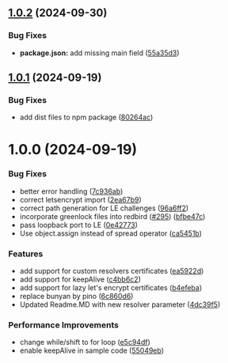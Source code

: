 ## [1.0.2](https://github.com/OptimalBits/redbird/compare/v1.0.1...v1.0.2) (2024-09-30)


### Bug Fixes

* **package.json:** add missing main field ([55a35d3](https://github.com/OptimalBits/redbird/commit/55a35d368b5433554d0282a27c0836949568e1ea))

## [1.0.1](https://github.com/OptimalBits/redbird/compare/v1.0.0...v1.0.1) (2024-09-19)


### Bug Fixes

* add dist files to npm package ([80264ac](https://github.com/OptimalBits/redbird/commit/80264ac4b15667b0124afa0f7bf11649b0245203))

# 1.0.0 (2024-09-19)


### Bug Fixes

* better error handling ([7c936ab](https://github.com/OptimalBits/redbird/commit/7c936ab8327f80341c167a10e8bc72f8ed2add4c))
* correct letsencrypt import ([2ea67b9](https://github.com/OptimalBits/redbird/commit/2ea67b99c1a680737794d075aa75c78e0f29311d))
* correct path generation for LE challenges ([96a6ff2](https://github.com/OptimalBits/redbird/commit/96a6ff244d562a2a29bd10312217276799b18e5c))
* incorporate greenlock files into redbird ([#295](https://github.com/OptimalBits/redbird/issues/295)) ([bfbe47c](https://github.com/OptimalBits/redbird/commit/bfbe47c18a5d5b1cd27fcedd910ef736fdf9ca8f))
* pass loopback port to LE ([0e42773](https://github.com/OptimalBits/redbird/commit/0e427737b3878bc43b885ffe6b29aa6ab699d3dd))
* Use object.assign instead of spread operator ([ca5451b](https://github.com/OptimalBits/redbird/commit/ca5451b96c5052f7d1db44d254533f3c517d393c))


### Features

* add support for custom resolvers certificates ([ea5922d](https://github.com/OptimalBits/redbird/commit/ea5922d0628f07671e1773e179486b05d6df639e))
* add support for keepAlive ([c4bb6c2](https://github.com/OptimalBits/redbird/commit/c4bb6c29eaf0cc33a2111f0243f823b9ff388168))
* add support for lazy let's encrypt certificates ([b4efeba](https://github.com/OptimalBits/redbird/commit/b4efeba277ff843dc8c1c627c7b699f42e2cd048))
* replace bunyan by pino ([6c860d6](https://github.com/OptimalBits/redbird/commit/6c860d68ac680a627740019dc9e2bacd7d64e113))
* Updated Readme.MD with new resolver parameter ([4dc39f5](https://github.com/OptimalBits/redbird/commit/4dc39f59816a89bf9d3a26f70cfe0352ede9cc80))


### Performance Improvements

* change while/shift to for loop ([e5c94df](https://github.com/OptimalBits/redbird/commit/e5c94df934f2b2b329bf66bae48a4f5b6a87d2be))
* enable keepAlive in sample code ([55049eb](https://github.com/OptimalBits/redbird/commit/55049eb11b205501b34baed3a864910633613ac2))
